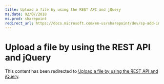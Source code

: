 ```yaml
---
title: Upload a file by using the REST API and jQuery
ms.date: 02/07/2018
ms.prod: sharepoint
redirect_url: https://docs.microsoft.com/en-us/sharepoint/dev/sp-add-ins/upload-a-file-by-using-the-rest-api-and-jquery/
---
```



# Upload a file by using the REST API and jQuery

This content has been redirected to [Upload a file by using the REST API and jQuery](../../sp-add-ins/upload-a-file-by-using-the-rest-api-and-jquery.md).